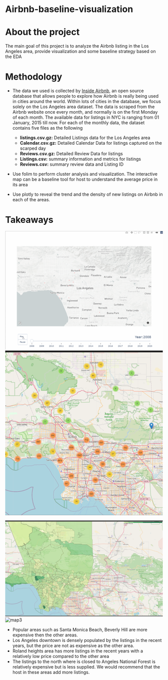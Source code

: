 # Airbnb-baseline-visualization

# About the project

The main goal of this project is to analyze the Airbnb listing in the Los Angeles area, provide visualization and some baseline strategy based on the EDA

# Methodology

* The data we used is collected by [Inside Airbnb](http://insideairbnb.com/get-the-data.html), an open source database that allows people to explore how Airbnb is really being used in cities around the world. Within lots of cities in the database, we focus solely on the Los Angeles area dataset. The data is scraped from the Airbnb website once every month, and normally is on the first Monday of each month. The available data for listings in NYC is ranging from 01 January, 2015 till now. For each of the monthly data, the dataset contains five files as the following 
  * **listings.csv.gz:** Detailed Listings data for the Los Angeles area
  * **Calendar.csv.gz:** Detailed Calendar Data for listings captured on the scarped day
  * **Reviews.csv.gz:** Detailed Review Data for listings
  * **Listings.csv:** summary information and metrics for listings
  * **Reviews.csv:** summary review data and Listing ID

* Use folim to perform cluster analysis and visualization. The interactive map can be a baseline tool for host to understand the average price in its area
* Use plotly to reveal the trend and the density of new listings on Airbnb in each of the areas. 

# Takeaways

![map4](https://github.com/ruilong96/Airbnb-baseline-visualization/blob/master/map4.gif)![map1](https://github.com/ruilong96/Airbnb-baseline-visualization/blob/master/map1.PNG)

![map3](https://github.com/ruilong96/Airbnb-baseline-visualization/blob/master/map3.PNG)![map3](https://github.com/ruilong96/Airbnb-baseline-visualization/blob/master/map2.PNG)

* Popular areas such as Santa Monica Beach, Beverly Hill are more expensive then the other areas.
* Los Angeles downtown is densely populated by the listings in the recent years, but the price are not as expensive as the other area.
* Roland heights area has more listings in the recent years with a relatively low price compared to the other area
* The listings to the north where is closed to Angeles National Forest is relatively expensive but is less supplied. We would recommend that the host in these areas add more listings.
